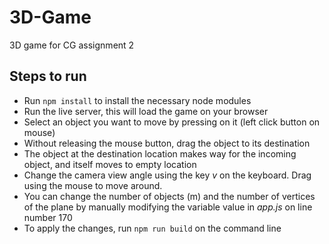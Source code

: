 # 3D-Game
3D game for CG assignment 2

## Steps to run
- Run `npm install` to install the necessary node modules
- Run the live server, this will load the game on your browser
- Select an object you want to move by pressing on it (left click button on mouse)
- Without releasing the mouse button, drag the object to its destination
- The object at the destination location makes way for the incoming object, and itself moves to empty location
- Change the camera view angle using the key *v* on the keyboard. Drag using the mouse to move around.
- You can change the number of objects (m) and the number of vertices of the plane by manually modifying the variable value in *app.js* on line number 170
- To apply the changes, run `npm run build` on the command line